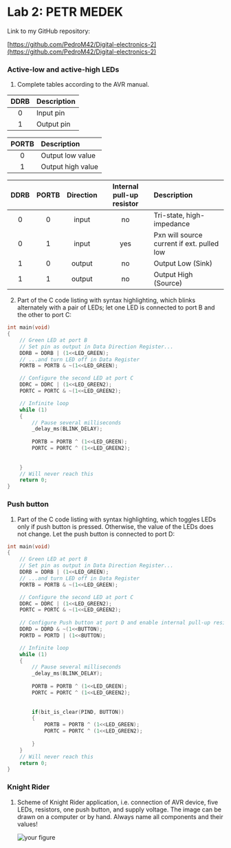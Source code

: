 # Lab 2: PETR MEDEK

Link to my GitHub repository:

   [https://github.com/PedroM42/Digital-electronics-2](https://github.com/PedroM42/Digital-electronics-2)


### Active-low and active-high LEDs

1. Complete tables according to the AVR manual.

| **DDRB** | **Description** |
| :-: | :-- |
| 0 | Input pin |
| 1 | Output pin |

| **PORTB** | **Description** |
| :-: | :-- |
| 0 | Output low value |
| 1 | Output high value |

| **DDRB** | **PORTB** | **Direction** | **Internal pull-up resistor** | **Description** |
| :-: | :-: | :-: | :-: | :-- |
| 0 | 0 | input | no | Tri-state, high-impedance |
| 0 | 1 | input | yes | Pxn will source current if ext. pulled low |
| 1 | 0 | output | no | Output Low (Sink) |
| 1 | 1 | output | no | Output High (Source) |

2. Part of the C code listing with syntax highlighting, which blinks alternately with a pair of LEDs; let one LED is connected to port B and the other to port C:

```c
int main(void)
{
    // Green LED at port B
    // Set pin as output in Data Direction Register...
    DDRB = DDRB | (1<<LED_GREEN);
    // ...and turn LED off in Data Register
    PORTB = PORTB & ~(1<<LED_GREEN);

    // Configure the second LED at port C
    DDRC = DDRC | (1<<LED_GREEN2);
    PORTC = PORTC & ~(1<<LED_GREEN2);

    // Infinite loop
    while (1)
    {
        // Pause several milliseconds
        _delay_ms(BLINK_DELAY);
		
        PORTB = PORTB ^ (1<<LED_GREEN);
        PORTC = PORTC ^ (1<<LED_GREEN2);
     
       
    }
    // Will never reach this
    return 0;
}
```


### Push button

1. Part of the C code listing with syntax highlighting, which toggles LEDs only if push button is pressed. Otherwise, the value of the LEDs does not change. Let the push button is connected to port D:

```c
int main(void)
{
	// Green LED at port B
	// Set pin as output in Data Direction Register...
	DDRB = DDRB | (1<<LED_GREEN);
	// ...and turn LED off in Data Register
	PORTB = PORTB & ~(1<<LED_GREEN);

	// Configure the second LED at port C
	DDRC = DDRC | (1<<LED_GREEN2);
	PORTC = PORTC & ~(1<<LED_GREEN2);
	
	// Configure Push button at port D and enable internal pull-up resistor
	DDRD = DDRD & ~(1<<BUTTON);
	PORTD = PORTD | (1<<BUTTON);

	// Infinite loop
	while (1)
	{
		// Pause several milliseconds
		_delay_ms(BLINK_DELAY);
		
		PORTB = PORTB ^ (1<<LED_GREEN);		
		PORTC = PORTC ^ (1<<LED_GREEN2);
		
		
		if(bit_is_clear(PIND, BUTTON))
		{
			PORTB = PORTB ^ (1<<LED_GREEN);
			PORTC = PORTC ^ (1<<LED_GREEN2);
			
		}
	}
	// Will never reach this
	return 0;
}
```


### Knight Rider

1. Scheme of Knight Rider application, i.e. connection of AVR device, five LEDs, resistors, one push button, and supply voltage. The image can be drawn on a computer or by hand. Always name all components and their values!

   ![your figure]()